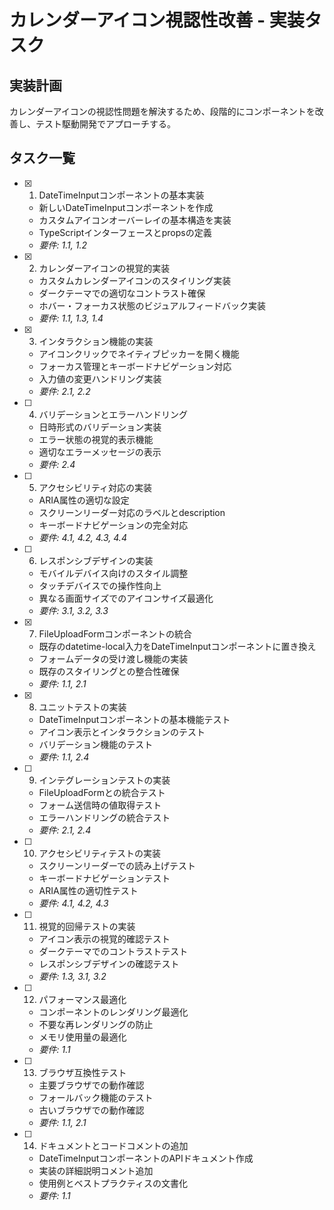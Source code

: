 # カレンダーアイコン視認性改善 - 実装タスク

## 実装計画

カレンダーアイコンの視認性問題を解決するため、段階的にコンポーネントを改善し、テスト駆動開発でアプローチする。

## タスク一覧

- [x] 1. DateTimeInputコンポーネントの基本実装
  - 新しいDateTimeInputコンポーネントを作成
  - カスタムアイコンオーバーレイの基本構造を実装
  - TypeScriptインターフェースとpropsの定義
  - _要件: 1.1, 1.2_

- [x] 2. カレンダーアイコンの視覚的実装
  - カスタムカレンダーアイコンのスタイリング実装
  - ダークテーマでの適切なコントラスト確保
  - ホバー・フォーカス状態のビジュアルフィードバック実装
  - _要件: 1.1, 1.3, 1.4_

- [x] 3. インタラクション機能の実装
  - アイコンクリックでネイティブピッカーを開く機能
  - フォーカス管理とキーボードナビゲーション対応
  - 入力値の変更ハンドリング実装
  - _要件: 2.1, 2.2_

- [ ] 4. バリデーションとエラーハンドリング
  - 日時形式のバリデーション実装
  - エラー状態の視覚的表示機能
  - 適切なエラーメッセージの表示
  - _要件: 2.4_

- [ ] 5. アクセシビリティ対応の実装
  - ARIA属性の適切な設定
  - スクリーンリーダー対応のラベルとdescription
  - キーボードナビゲーションの完全対応
  - _要件: 4.1, 4.2, 4.3, 4.4_

- [ ] 6. レスポンシブデザインの実装
  - モバイルデバイス向けのスタイル調整
  - タッチデバイスでの操作性向上
  - 異なる画面サイズでのアイコンサイズ最適化
  - _要件: 3.1, 3.2, 3.3_

- [x] 7. FileUploadFormコンポーネントの統合
  - 既存のdatetime-local入力をDateTimeInputコンポーネントに置き換え
  - フォームデータの受け渡し機能の実装
  - 既存のスタイリングとの整合性確保
  - _要件: 1.1, 2.1_

- [x] 8. ユニットテストの実装
  - DateTimeInputコンポーネントの基本機能テスト
  - アイコン表示とインタラクションのテスト
  - バリデーション機能のテスト
  - _要件: 1.1, 2.4_

- [ ] 9. インテグレーションテストの実装
  - FileUploadFormとの統合テスト
  - フォーム送信時の値取得テスト
  - エラーハンドリングの統合テスト
  - _要件: 2.1, 2.4_

- [ ] 10. アクセシビリティテストの実装
  - スクリーンリーダーでの読み上げテスト
  - キーボードナビゲーションテスト
  - ARIA属性の適切性テスト
  - _要件: 4.1, 4.2, 4.3_

- [ ] 11. 視覚的回帰テストの実装
  - アイコン表示の視覚的確認テスト
  - ダークテーマでのコントラストテスト
  - レスポンシブデザインの確認テスト
  - _要件: 1.3, 3.1, 3.2_

- [ ] 12. パフォーマンス最適化
  - コンポーネントのレンダリング最適化
  - 不要な再レンダリングの防止
  - メモリ使用量の最適化
  - _要件: 1.1_

- [ ] 13. ブラウザ互換性テスト
  - 主要ブラウザでの動作確認
  - フォールバック機能のテスト
  - 古いブラウザでの動作確認
  - _要件: 1.1, 2.1_

- [ ] 14. ドキュメントとコードコメントの追加
  - DateTimeInputコンポーネントのAPIドキュメント作成
  - 実装の詳細説明コメント追加
  - 使用例とベストプラクティスの文書化
  - _要件: 1.1_
